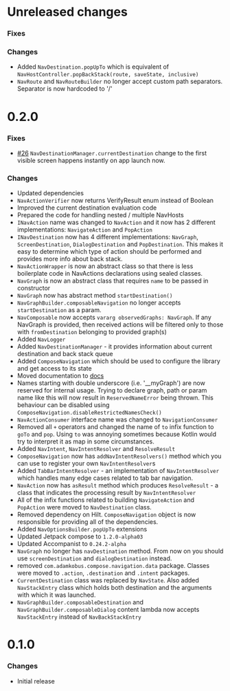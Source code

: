 # Unreleased changes

### Fixes



### Changes

- Added `NavDestination.popUpTo` which is equivalent of `NavHostController.popBackStack(route, saveState, inclusive)`
- `NavRoute` and `NavRouteBuilder` no longer accept custom path separators. Separator is now hardcoded to '/'

# 0.2.0

### Fixes

- [#26](https://github.com/AdamKobus/compose-navigation/issues/26) `NavDestinationManager.currentDestination` change to the first visible
  screen happens instantly on app launch now.
  
### Changes

- Updated dependencies
- `NavActionVerifier` now returns VerifyResult enum instead of Boolean
- Improved the current destination evaluation code
- Prepared the code for handling nested / multiple NavHosts
- `INavAction` name was changed to `NavAction` and it now has 2 different implementations: `NavigateAction` and `PopAction`
- `INavDestination` now has 4 different implementations: `NavGraph`, `ScreenDestination`, `DialogDestination` and `PopDestination`. 
  This makes it easy to determine which type of action should be performed and provides more info about back stack.
- `NavActionWrapper` is now an abstract class so that there is less boilerplate code in NavActions declarations using sealed classes.
- `NavGraph` is now an abstract class that requires `name` to be passed in constructor
- `NavGraph` now has abstract method `startDestination()`
- `NavGraphBuilder.composableNavigation` no longer accepts `startDestination` as a param.
- `NavComposable` now accepts `vararg observedGraphs: NavGraph`. If any NavGraph is provided, then received actions will be filtered only to
  those with `fromDestination` belonging to provided graph(s)
- Added `NavLogger`
- Added `NavDestinationManager` - it provides information about current destination and back stack queue
- Added `ComposeNavigation` which should be used to configure the library and get access to its state
- Moved documentation to [docs](docs/README.md)
- Names starting with double underscore (i.e. '__myGraph') are now reserved for internal usage. 
  Trying to declare graph, path or param name like this will now result in `ReservedNameError` being thrown. 
  This behaviour can be disabled using `ComposeNavigation.disableRestrictedNamesCheck()`
- `NavActionConsumer` interface name was changed to `NavigationConsumer`
- Removed all `+` operators and changed the name of `to` infix function to `goTo` and `pop`.
  Using `to` was annoying sometimes because Kotlin would try to interpret it as map in some circumstances.
- Added `NavIntent`, `NavIntentResolver` and `ResolveResult`
- `ComposeNavigation` now has `addNavIntentResolvers()` method which you can use to register your own `NavIntentResolver`s 
- Added `TabBarIntentResolver` - an implementation of `NavIntentResolver` which handles many edge cases related to tab bar navigation.
- `NavAction` now has `asResult` method which produces `ResolveResult` - a class that indicates the processing result by `NavIntentResolver`
- All of the infix functions related to building `NavigateAction` and `PopAction` were moved to `NavDestination` class.
- Removed dependency on Hilt. `ComposeNavigation` object is now responsible for providing all of the dependencies.
- Added `NavOptionsBuilder.popUpTo` extensions
- Updated Jetpack compose to `1.2.0-alpha03`
- Updated Accompanist to `0.24.2-alpha`
- `NavGraph` no longer has `navDestination` method. From now on you should use `screenDestination` and `dialogDestination` instead.
- removed `com.adamkobus.compose.navigation.data` package. Classes were moved to `.action`, `.destination` and `.intent` packages.
- `CurrentDestination` class was replaced by `NavState`. Also added `NavStackEntry` class which holds both destination and 
  the arguments with which it was launched.
- `NavGraphBuilder.composableDestination` and `NavGraphBuilder.composableDialog` content lambda
  now accepts `NavStackEntry` instead of `NavBackStackEntry`

# 0.1.0

### Changes

- Initial release
